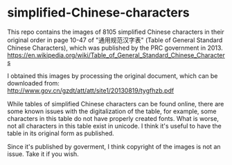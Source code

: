 # simplified-Chinese-characters
This repo contains the images of 8105 simplified Chinese characters in their original order in page 10-47 of "通用规范汉字表" (Table of General Standard Chinese Characters), which was published by the PRC government in 2013.
https://en.wikipedia.org/wiki/Table_of_General_Standard_Chinese_Characters

I obtained this images by processing the original document, which can be downloaded from:
http://www.gov.cn/gzdt/att/att/site1/20130819/tygfhzb.pdf

While tables of simplified Chinese characters can be found online, there are some known issues with the digitalization of the table, for example, some characters in this table do not have properly created fonts. What is worse, not all characters in this table exist in unicode. I think it's useful to have the table in its original form as published.

Since it's published by goverment, I think copyright of the images is not an issue. Take it if you wish.
